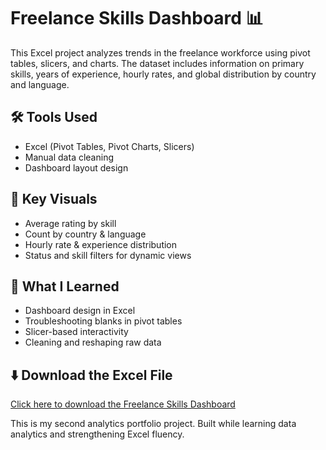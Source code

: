 # Freelance Skills Dashboard 📊

This Excel project analyzes trends in the freelance workforce using pivot tables, slicers, and charts. The dataset includes information on primary skills, years of experience, hourly rates, and global distribution by country and language.

## 🛠️ Tools Used
- Excel (Pivot Tables, Pivot Charts, Slicers)
- Manual data cleaning
- Dashboard layout design

## 📌 Key Visuals
- Average rating by skill
- Count by country & language
- Hourly rate & experience distribution
- Status and skill filters for dynamic views

## 🎯 What I Learned
- Dashboard design in Excel
- Troubleshooting blanks in pivot tables
- Slicer-based interactivity
- Cleaning and reshaping raw data

## ⬇️ Download the Excel File

[Click here to download the Freelance Skills Dashboard](./freelance-skills-dashboard.xlsx)

This is my second analytics portfolio project. Built while learning data analytics and strengthening Excel fluency.
